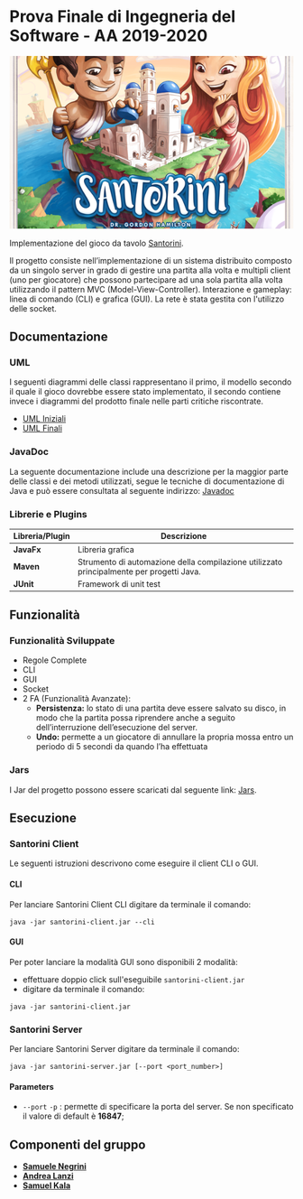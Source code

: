 # Prova Finale di Ingegneria del Software - AA 2019-2020
![alt text](src/main/resources/images/santorini.png)

Implementazione del gioco da tavolo [Santorini](http://www.craniocreations.it/prodotto/santorini/).

Il progetto consiste nell’implementazione di un sistema distribuito composto da un singolo server in grado di gestire una partita alla volta e multipli client (uno per giocatore) che possono partecipare ad una sola partita alla volta utilizzando il pattern MVC (Model-View-Controller).
Interazione e gameplay: linea di comando (CLI) e grafica (GUI).
La rete è stata gestita con l'utilizzo delle socket.

## Documentazione

### UML
I seguenti diagrammi delle classi rappresentano il primo, il modello secondo il quale il gioco dovrebbe essere stato implementato, il secondo contiene invece i diagrammi del prodotto finale nelle parti critiche riscontrate.
- [UML Iniziali](https://github.com/snegrini/ing-sw-2020-kala-lanzi-negrini/blob/master/deliveries/uml/uml_model_initial.jpg)
- [UML Finali](N/A)

### JavaDoc
La seguente documentazione include una descrizione per la maggior parte delle classi e dei metodi utilizzati, segue le tecniche di documentazione di Java e può essere consultata al seguente indirizzo: [Javadoc](N/A)

### Librerie e Plugins
|Libreria/Plugin|Descrizione|
|---------------|-----------|
|__JavaFx__|Libreria grafica|
|__Maven__|Strumento di automazione della compilazione utilizzato principalmente per progetti Java.|
|__JUnit__|Framework di unit test|

## Funzionalità
### Funzionalità Sviluppate
- Regole Complete
- CLI
- GUI
- Socket
- 2 FA (Funzionalità Avanzate):
    - __Persistenza:__ lo stato di una partita deve essere salvato su disco, in modo che la partita possa
        riprendere anche a seguito dell’interruzione dell’esecuzione del server.
    - __Undo:__ permette a un giocatore di annullare la propria
        mossa entro un periodo di 5 secondi da quando l’ha effettuata

### Jars
I Jar del progetto possono essere scaricati dal seguente link: [Jars](N/A).


## Esecuzione
### Santorini Client
Le seguenti istruzioni descrivono come eseguire il client CLI o GUI.

#### CLI
Per lanciare Santorini Client CLI digitare da terminale il comando:
```
java -jar santorini-client.jar --cli
```
#### GUI
Per poter lanciare la modalità GUI sono disponibili 2 modalità:
- effettuare doppio click sull'eseguibile ```santorini-client.jar```
- digitare da terminale il comando:
```
java -jar santorini-client.jar
```

### Santorini Server
Per lanciare Santorini Server digitare da terminale il comando:
```
java -jar santorini-server.jar [--port <port_number>]
```
#### Parameters
- `--port` `-p` : permette di specificare la porta del server. Se non specificato il valore di default è __16847__;

## Componenti del gruppo
- [__Samuele Negrini__](https://github.com/snegrini)
- [__Andrea Lanzi__](https://github.com/AndreaLanzi-PoliMi)
- [__Samuel Kala__](https://github.com/samuelkala)
